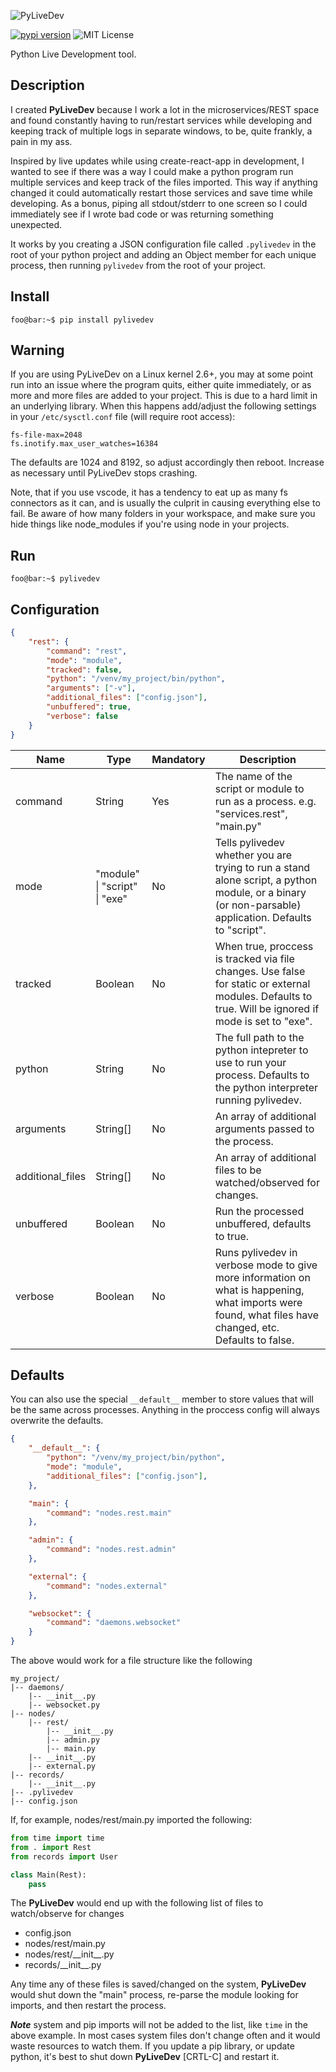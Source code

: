 ![PyLiveDev](https://ouroboroscoding.s3.us-east-2.amazonaws.com/logos/PyLiveDev_128.png)

[![pypi version](https://img.shields.io/pypi/v/pylivedev.svg)](https://pypi.org/project/pylivedev) ![MIT License](https://img.shields.io/pypi/l/pylivedev.svg)

Python Live Development tool.

## Description

I created **PyLiveDev** because I work a lot in the microservices/REST space and found constantly having to run/restart services while developing and keeping track of multiple logs in separate windows, to be, quite frankly, a pain in my ass.

Inspired by live updates while using create-react-app in development, I wanted to see if there was a way I could make a python program run multiple services and keep track of the files imported. This way if anything changed it could automatically restart those services and save time while developing. As a bonus, piping all stdout/stderr to one screen so I could immediately see if I wrote bad code or was returning something unexpected.

It works by you creating a JSON configuration file called `.pylivedev` in the root of your python project and adding an Object member for each unique process, then running `pylivedev` from the root of your project.

## Install

```console
foo@bar:~$ pip install pylivedev
```

## Warning

If you are using PyLiveDev on a Linux kernel 2.6+, you may at some point run
into an issue where the program quits, either quite immediately, or as more and
more files are added to your project. This is due to a hard limit in an
underlying library. When this happens add/adjust the following settings in your
`/etc/sysctl.conf` file (will require root access):

```
fs-file-max=2048
fs.inotify.max_user_watches=16384
```

The defaults are 1024 and 8192, so adjust accordingly then reboot. Increase as
necessary until PyLiveDev stops crashing.

Note, that if you use vscode, it has a tendency to eat up as many fs connectors
as it can, and is usually the culprit in causing everything else to fail. Be
aware of how many folders in your workspace, and make sure you hide things like
node_modules if you're using node in your projects.

## Run

```console
foo@bar:~$ pylivedev
```

## Configuration

```json
{
	"rest": {
		"command": "rest",
		"mode": "module",
		"tracked": false,
		"python": "/venv/my_project/bin/python",
		"arguments": ["-v"],
		"additional_files": ["config.json"],
		"unbuffered": true,
		"verbose": false
	}
}
```

| Name | Type | Mandatory | Description |
| ------ | ------ | ------ | ------ |
| command | String | Yes | The name of the script or module to run as a process. e.g. "services.rest", "main.py" |
| mode | "module" \| "script" \| "exe" | No | Tells pylivedev whether you are trying to run a stand alone script, a python module, or a binary (or non-parsable) application. Defaults to "script". |
| tracked | Boolean | No | When true, proccess is tracked via file changes. Use false for static or external modules. Defaults to true. Will be ignored if mode is set to "exe". |
| python | String | No | The full path to the python intepreter to use to run your process. Defaults to the python interpreter running pylivedev. |
| arguments | String[] | No | An array of additional arguments passed to the process. |
| additional_files | String[] | No | An array of additional files to be watched/observed for changes. |
| unbuffered | Boolean | No | Run the processed unbuffered, defaults to true. |
| verbose | Boolean | No | Runs pylivedev in verbose mode to give more information on what is happening, what imports were found, what files have changed, etc. Defaults to false. |

## Defaults

You can also use the special `__default__` member to store values that will be the same across processes. Anything in the proccess config will always overwrite the defaults.

```json
{
	"__default__": {
		"python": "/venv/my_project/bin/python",
		"mode": "module",
		"additional_files": ["config.json"],
	},

	"main": {
		"command": "nodes.rest.main"
	},

	"admin": {
		"command": "nodes.rest.admin"
	},

	"external": {
		"command": "nodes.external"
	},

	"websocket": {
		"command": "daemons.websocket"
	}
}
```

The above would work for a file structure like the following

	my_project/
	|-- daemons/
		|-- __init__.py
		|-- websocket.py
	|-- nodes/
		|-- rest/
			|-- __init__.py
			|-- admin.py
			|-- main.py
		|-- __init__.py
		|-- external.py
	|-- records/
		|-- __init__.py
	|-- .pylivedev
	|-- config.json

If, for example, nodes/rest/main.py imported the following:

```python
from time import time
from . import Rest
from records import User

class Main(Rest):
	pass
```

The **PyLiveDev** would end up with the following list of files to watch/observe for changes

- config.json
- nodes/rest/main.py
- nodes/rest/\_\_init\_\_.py
- records/\_\_init\_\_.py

Any time any of these files is saved/changed on the system, **PyLiveDev** would shut down the "main" process, re-parse the module looking for imports, and then restart the process.

***Note*** system and pip imports will not be added to the list, like `time` in the above example. In most cases system files don't change often and it would waste resources to watch them. If you update a pip library, or update python, it's best to shut down **PyLiveDev** [CRTL-C] and restart it.